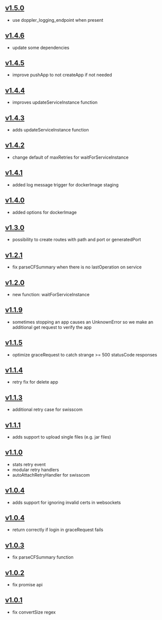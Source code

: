## [v1.5.0](https://github.com/push2cloud/cf-adapter/compare/v1.4.6...v1.5.0)
- use doppler_logging_endpoint when present

## [v1.4.6](https://github.com/push2cloud/cf-adapter/compare/v1.4.5...v1.4.6)
- update some dependencies

## [v1.4.5](https://github.com/push2cloud/cf-adapter/compare/v1.4.4...v1.4.5)
- improve pushApp to not createApp if not needed

## [v1.4.4](https://github.com/push2cloud/cf-adapter/compare/v1.4.3...v1.4.4)
- improves updateServiceInstance function

## [v1.4.3](https://github.com/push2cloud/cf-adapter/compare/v1.4.2...v1.4.3)
- adds updateServiceInstance function

## [v1.4.2](https://github.com/push2cloud/cf-adapter/compare/v1.4.1...v1.4.2)
- change default of maxRetries for waitForServiceInstance

## [v1.4.1](https://github.com/push2cloud/cf-adapter/compare/v1.4.0...v1.4.1)
- added log message trigger for dockerImage staging

## [v1.4.0](https://github.com/push2cloud/cf-adapter/compare/v1.3.0...v1.4.0)
- added options for dockerImage

## [v1.3.0](https://github.com/push2cloud/cf-adapter/compare/v1.2.1...v1.3.0)
- possibility to create routes with path and port or generatedPort

## [v1.2.1](https://github.com/push2cloud/cf-adapter/compare/v1.2.0...v1.2.1)
- fix parseCFSummary when there is no lastOperation on service

## [v1.2.0](https://github.com/push2cloud/cf-adapter/compare/v1.1.9...v1.2.0)
- new function: waitForServiceInstance

## [v1.1.9](https://github.com/push2cloud/cf-adapter/compare/v1.1.5...v1.1.9)
- sometimes stopping an app causes an UnknownError so we make an additional get request to verify the app

## [v1.1.5](https://github.com/push2cloud/cf-adapter/compare/v1.1.4...v1.1.5)
- optimize graceRequest to catch strange >= 500 statusCode responses

## [v1.1.4](https://github.com/push2cloud/cf-adapter/compare/v1.1.3...v1.1.4)
- retry fix for delete app

## [v1.1.3](https://github.com/push2cloud/cf-adapter/compare/v1.1.1...v1.1.3)
- additional retry case for swisscom

## [v1.1.1](https://github.com/push2cloud/cf-adapter/compare/v1.1.0...v1.1.1)
- adds support to upload single files (e.g. jar files)

## [v1.1.0](https://github.com/push2cloud/cf-adapter/compare/v1.0.5...v1.1.0)
- stats retry event
- modular retry handlers
- autoAttachRetryHandler for swisscom

## [v1.0.4](https://github.com/push2cloud/cf-adapter/compare/v1.0.4...v1.0.5)
- adds support for ignoring invalid certs in websockets

## [v1.0.4](https://github.com/push2cloud/cf-adapter/compare/v1.0.3...v1.0.4)
- return correctly if login in graceRequest fails

## [v1.0.3](https://github.com/push2cloud/cf-adapter/compare/v1.0.2...v1.0.3)
- fix parseCFSummary function

## [v1.0.2](https://github.com/push2cloud/cf-adapter/compare/v1.0.1...v1.0.2)
- fix promise api

## [v1.0.1](https://github.com/push2cloud/cf-adapter/compare/v1.0.0...v1.0.1)
- fix convertSize regex
